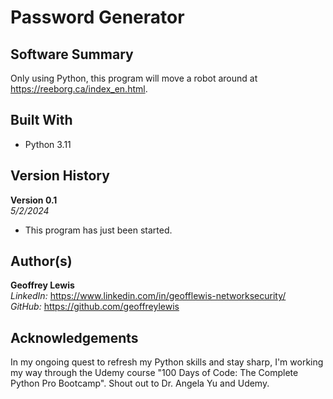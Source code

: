 # Password Generator

## Software Summary

Only using Python, this program will move a robot around at https://reeborg.ca/index_en.html.

## Built With

* Python 3.11

## Version History 

**Version 0.1**  
*5/2/2024*  
* This program has just been started.

## Author(s)

**Geoffrey Lewis**    
*LinkedIn:* https://www.linkedin.com/in/geofflewis-networksecurity/  
*GitHub:* https://github.com/geoffreylewis

## Acknowledgements

In my ongoing quest to refresh my Python skills and stay sharp, I'm working my way through the Udemy course "100 Days of Code: The Complete Python Pro Bootcamp".  Shout out to Dr. Angela Yu and Udemy.
